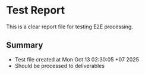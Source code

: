 # Test Report

This is a clear report file for testing E2E processing.

## Summary
- Test file created at Mon Oct 13 02:30:05 +07 2025
- Should be processed to deliverables

